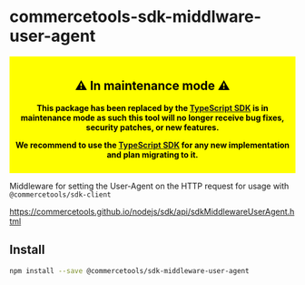# commercetools-sdk-middlware-user-agent

<div style="background-color: yellow; color: black; padding: 10px; text-align: center; font-weight: bold;">
  <h2>⚠️ In maintenance mode  ⚠️</h2>
  <p>
    This package has been replaced by the <a href="https://docs.commercetools.com/sdk/typescript-sdk">TypeScript SDK</a> is in maintenance mode as such this tool will no longer receive bug fixes, security patches, or new features.
  </p>
  <p>
    We recommend to use the <a href="https://docs.commercetools.com/sdk/typescript-sdk">TypeScript SDK</a> for any new implementation and plan migrating to it.
  </p>
</div>

Middleware for setting the User-Agent on the HTTP request for usage with `@commercetools/sdk-client`

https://commercetools.github.io/nodejs/sdk/api/sdkMiddlewareUserAgent.html

## Install

```bash
npm install --save @commercetools/sdk-middleware-user-agent
```
